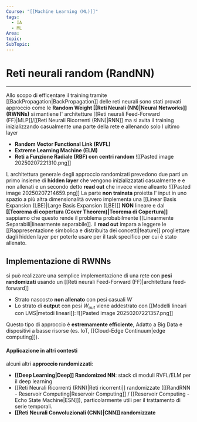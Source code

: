 ```yaml
---
Course: "[[Machine Learning (ML)]]"
tags:
  - IA
  - ML
Area: 
topic: 
SubTopic:
---
```

# Reti neurali random (RandNN)
---
Allo scopo di efficentare il training tramite [[BackPropagation|BackPropagation]] delle reti neurali sono stati provati approccio come le __Random Weight [[Reti Neurali (NN)|Neural Networks]] (RWNNs)__ si mantiene l' architetture [[Reti neurali Feed-Forward (FF)|MLP]]/[[Reti Neurali Ricorrenti (RNN)|RNN]] ma si avita il training inizializzando casualmente una parte della rete e allenando solo l ultimo layer
- **Random Vector Functional Link (RVFL)**
- **Extreme Learning Machine (ELM)**
- **Reti a Funzione Radiale (RBF) con centri random**
![[Pasted image 20250207221310.png]]


L architettura generale degli approccio randomizati prevedono due parti un primo insieme di __hidden layer__ che vengono inizializzatati casualmente e e non allenati e un secondo detto __read out__ che invece viene alleanto
![[Pasted image 20250207214659.png]]
La parte __non trainata__ proietta l' input in uno spazio a più altra dimensionalità ovvero implementa una [[Linear Basis Expansion (LBE)|Large Basis Expansion (LBE)]] __NON__ lineare  e dal __[[Teorema di copertura (Cover Theorem)|Teorema di Copertura]]__ sappiamo che questo rende il problema probabilmente [[Linearmente Separabili|linearmente separabile]].
il __read out__ impara a leggere le [[Rappresentazione simbolica e distribuita dei concetti|feature]] progliettare dagli hidden layer per poterle usare per il task specifico per cui è stato allenato.

## Implementazione di RWNNs
si può realizzare una semplice implementazione di una rete con __pesi randomizati__ usando un [[Reti neurali Feed-Forward (FF)|architettura feed-forward]] 
- Strato nascosto __non allenato__ con pesi casuali $W$
- Lo strato di __output__ con pesi $W_{out}$ viene addestrato con [[Modelli lineari con LMS|metodi lineari]]:
![[Pasted image 20250207221357.png]]

Questo tipo di approccio è __estremamente efficiente__, Adatto a Big Data e dispositivi a basse risorse (es. IoT, [[Cloud-Edge Continuum|edge computing]]).



#### Applicazione in altri contesti
alcuni altri __approccio randomizzati__: 
- __[[Deep Learning|Deep]] Randomized NN__: stack di moduli RVFL/ELM per il deep learning
- [[Reti Neurali Ricorrenti (RNN)|Reti ricorrenti]] randomizzate ([[RandRNN - Reservoir Computing|Reservoir Computing]] / [[Reservoir Computing - Echo State Machine|ESN]]), particolarmente utili per il trattamento di serie temporali.
- __[[Reti Neurali Convoluzionali (CNN)|CNN]] randomizzate__




